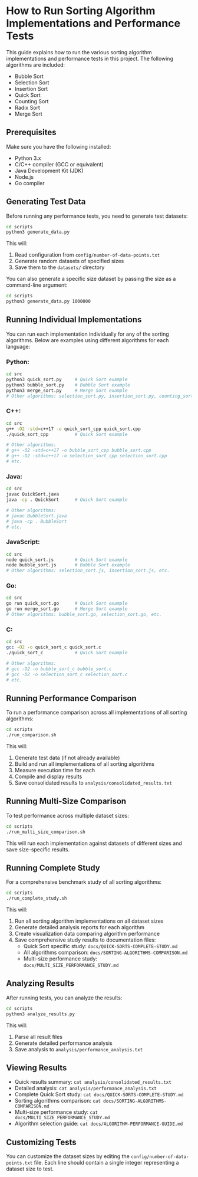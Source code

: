 # How to Run Sorting Algorithm Implementations and Performance Tests

This guide explains how to run the various sorting algorithm implementations and performance tests in this project. The following algorithms are included:

- Bubble Sort
- Selection Sort
- Insertion Sort
- Quick Sort
- Counting Sort
- Radix Sort
- Merge Sort

## Prerequisites

Make sure you have the following installed:

- Python 3.x
- C/C++ compiler (GCC or equivalent)
- Java Development Kit (JDK)
- Node.js
- Go compiler

## Generating Test Data

Before running any performance tests, you need to generate test datasets:

```bash
cd scripts
python3 generate_data.py
```

This will:
1. Read configuration from `config/number-of-data-points.txt`
2. Generate random datasets of specified sizes
3. Save them to the `datasets/` directory

You can also generate a specific size dataset by passing the size as a command-line argument:

```bash
cd scripts
python3 generate_data.py 1000000
```

## Running Individual Implementations

You can run each implementation individually for any of the sorting algorithms. Below are examples using different algorithms for each language:

### Python:
```bash
cd src
python3 quick_sort.py     # Quick Sort example
python3 bubble_sort.py    # Bubble Sort example
python3 merge_sort.py     # Merge Sort example
# Other algorithms: selection_sort.py, insertion_sort.py, counting_sort.py, radix_sort.py
```

### C++:
```bash
cd src
g++ -O2 -std=c++17 -o quick_sort_cpp quick_sort.cpp
./quick_sort_cpp          # Quick Sort example

# Other algorithms:
# g++ -O2 -std=c++17 -o bubble_sort_cpp bubble_sort.cpp
# g++ -O2 -std=c++17 -o selection_sort_cpp selection_sort.cpp
# etc.
```

### Java:
```bash
cd src
javac QuickSort.java
java -cp . QuickSort      # Quick Sort example

# Other algorithms:
# javac BubbleSort.java
# java -cp . BubbleSort
# etc.
```

### JavaScript:
```bash
cd src
node quick_sort.js        # Quick Sort example
node bubble_sort.js       # Bubble Sort example
# Other algorithms: selection_sort.js, insertion_sort.js, etc.
```

### Go:
```bash
cd src
go run quick_sort.go      # Quick Sort example
go run merge_sort.go      # Merge Sort example
# Other algorithms: bubble_sort.go, selection_sort.go, etc.
```

### C:
```bash
cd src
gcc -O2 -o quick_sort_c quick_sort.c
./quick_sort_c            # Quick Sort example

# Other algorithms:
# gcc -O2 -o bubble_sort_c bubble_sort.c
# gcc -O2 -o selection_sort_c selection_sort.c
# etc.
```

## Running Performance Comparison

To run a performance comparison across all implementations of all sorting algorithms:

```bash
cd scripts
./run_comparison.sh
```

This will:
1. Generate test data (if not already available)
2. Build and run all implementations of all sorting algorithms
3. Measure execution time for each
4. Compile and display results
5. Save consolidated results to `analysis/consolidated_results.txt`

## Running Multi-Size Comparison

To test performance across multiple dataset sizes:

```bash
cd scripts
./run_multi_size_comparison.sh
```

This will run each implementation against datasets of different sizes and save size-specific results.

## Running Complete Study

For a comprehensive benchmark study of all sorting algorithms:

```bash
cd scripts
./run_complete_study.sh
```

This will:
1. Run all sorting algorithm implementations on all dataset sizes
2. Generate detailed analysis reports for each algorithm
3. Create visualization data comparing algorithm performance
4. Save comprehensive study results to documentation files:
   - Quick Sort specific study: `docs/QUICK-SORTS-COMPLETE-STUDY.md`
   - All algorithms comparison: `docs/SORTING-ALGORITHMS-COMPARISON.md`
   - Multi-size performance study: `docs/MULTI_SIZE_PERFORMANCE_STUDY.md`

## Analyzing Results

After running tests, you can analyze the results:

```bash
cd scripts
python3 analyze_results.py
```

This will:
1. Parse all result files
2. Generate detailed performance analysis
3. Save analysis to `analysis/performance_analysis.txt`

## Viewing Results

- Quick results summary: `cat analysis/consolidated_results.txt`
- Detailed analysis: `cat analysis/performance_analysis.txt`
- Complete Quick Sort study: `cat docs/QUICK-SORTS-COMPLETE-STUDY.md`
- Sorting algorithms comparison: `cat docs/SORTING-ALGORITHMS-COMPARISON.md`
- Multi-size performance study: `cat docs/MULTI_SIZE_PERFORMANCE_STUDY.md`
- Algorithm selection guide: `cat docs/ALGORITHM-PERFORMANCE-GUIDE.md`

## Customizing Tests

You can customize the dataset sizes by editing the `config/number-of-data-points.txt` file.
Each line should contain a single integer representing a dataset size to test.
